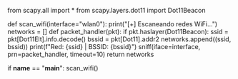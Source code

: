 from scapy.all import *
from scapy.layers.dot11 import Dot11Beacon

def scan_wifi(interface="wlan0"):
    print("[+] Escaneando redes WiFi...")
    networks = []
    def packet_handler(pkt):
        if pkt.haslayer(Dot11Beacon):
            ssid = pkt[Dot11Elt].info.decode()
            bssid = pkt[Dot11].addr2
            networks.append((ssid, bssid))
            print(f"Red: {ssid} | BSSID: {bssid}")
    sniff(iface=interface, prn=packet_handler, timeout=10)
    return networks

if __name__ == "__main__":
    scan_wifi()
